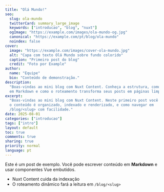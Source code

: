 ```yaml
---
title: "Olá Mundo!"
seo:
  slug: ola-mundo
  twitterCard: summary_large_image
  keywords: ["introducao", "blog", "nuxt"]
  ogImage: "https://example.com/images/ola-mundo-og.jpg"
  canonical: "https://example.com/pt/blog/ola-mundo"
  noindex: false
cover:
  image: "https://example.com/images/cover-ola-mundo.jpg"
  alt: "Capa com texto Olá Mundo sobre fundo colorido"
  caption: "Primeiro post do blog"
  credit: "Foto por Example"
author:
  name: "Equipe"
  bio: "Conteúdo de demonstração."
description:
  "Boas-vindas ao mini blog com Nuxt Content. Conheça a estrutura, como escrever
  em Markdown e como o roteamento transforma seus posts em páginas limpas."
excerpt:
  "Boas-vindas ao mini blog com Nuxt Content. Neste primeiro post você verá como
  o conteúdo é organizado, indexado e renderizado, e como navegar em
  /blog/<slug> com facilidade."
date: 2025-08-01
categories: ["introducao"]
tags: ["intro"]
layout: default
toc: true
comments: true
sharing: true
priority: normal
language: pt
---
```


Este é um post de exemplo. Você pode escrever conteúdo em **Markdown** e usar
componentes Vue embutidos.

- Nuxt Content cuida da indexação
- O roteamento dinâmico fará a leitura em `/blog/<slug>`
